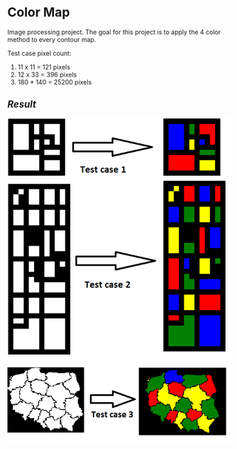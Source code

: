 # **Color Map**

Image processing project. The goal for this project is to apply the 4 color method to every contour map.

Test case pixel count:
1. 11 x 11 = 121 pixels
2. 12 x 33 = 396 pixels
3. 180 * 140 = 25200 pixels

<i class="icon-list"> Result
------------------------------
![](./Utils/GithubImages/1.png)
